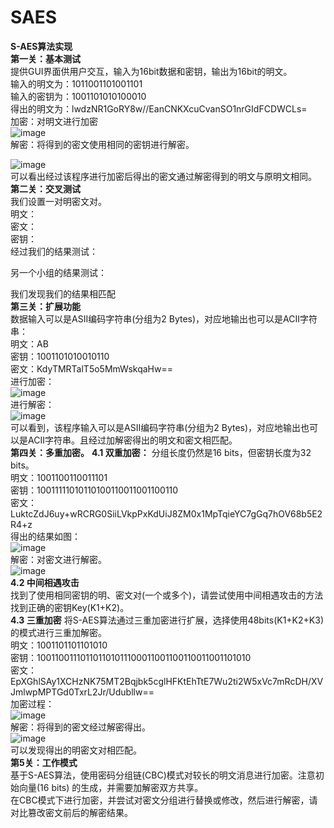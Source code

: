 # SAES
**S-AES算法实现**  
**第一关：基本测试**  
提供GUI界面供用户交互，输入为16bit数据和密钥，输出为16bit的明文。  
输入的明文为：1011001101001101  
输入的密钥为：1001101010100010  
得出的明文为：lwdzNR1GoRY8w//EanCNKXcuCvanSO1nrGIdFCDWCLs=  
加密：对明文进行加密  
![image](https://github.com/Hsszw/SAES/assets/147220550/9c364e32-4f77-4f64-8fca-1cdc162ee35a)  
解密：将得到的密文使用相同的密钥进行解密。  

![image](https://github.com/Hsszw/SAES/assets/147220550/0a3829a2-ce95-4b03-b6c2-82e1821b9eec)  
可以看出经过该程序进行加密后得出的密文通过解密得到的明文与原明文相同。  
**第二关：交叉测试**    
我们设置一对明密文对。  
明文：  
密文：  
密钥：  
经过我们的结果测试：  

另一个小组的结果测试：  

我们发现我们的结果相匹配  
**第三关：扩展功能**    
数据输入可以是ASII编码字符串(分组为2 Bytes)，对应地输出也可以是ACII字符串：  
明文：AB  
密钥：1001101010010110  
密文：KdyTMRTalT5o5MmWskqaHw==  
进行加密：  
![image](https://github.com/Hsszw/SAES/assets/147220550/6b091c84-12c6-499d-b689-2d75590daf42)  
进行解密：  
![image](https://github.com/Hsszw/SAES/assets/147220550/49b0012e-1b0f-4de9-894b-9ddaff1832ff)  
可以看到，该程序输入可以是ASII编码字符串(分组为2 Bytes)，对应地输出也可以是ACII字符串。且经过加解密得出的明文和密文相匹配。  
**第四关：多重加密。**
**4.1 双重加密：**
分组长度仍然是16 bits，但密钥长度为32 bits。  
明文：1001100110011101  
密钥：10011111010110100110011001100110  
密文：LuktcZdJ6uy+wRCRG0SiiLVkpPxKdUiJ8ZM0x1MpTqieYC7gGq7hOV68b5E2R4+z  
得出的结果如图：  
![image](https://github.com/Hsszw/SAES/assets/147220550/855783ac-d8e5-4bae-989a-1255da204f37)  
解密：对密文进行解密。  
![image](https://github.com/Hsszw/SAES/assets/147220550/436a54c1-7f05-470e-baef-85b2b90f01fc)  
**4.2 中间相遇攻击**  
找到了使用相同密钥的明、密文对(一个或多个)，请尝试使用中间相遇攻击的方法找到正确的密钥Key(K1+K2)。  
**4.3 三重加密**
将S-AES算法通过三重加密进行扩展，选择使用48bits(K1+K2+K3)的模式进行三重加解密。  
明文：1001101101101010  
密钥：100110011101101101011100011001100110011001101010  
密文：  
EpXGhlSAy1XCHzNK75MT2Bqjbk5cglHFKtEhTtE7Wu2ti2W5xVc7mRcDH/XVJmlwpMPTGd0TxrL2Jr/Udubllw==  
加密过程：  
![image](https://github.com/Hsszw/SAES/assets/147220550/60e869f8-b51f-4359-8647-c3e11f1bc98b)  
解密：将得到的密文经过解密得出。  
![image](https://github.com/Hsszw/SAES/assets/147220550/cb39517e-fccc-49d1-b0ad-97fe863c7e51)  
可以发现得出的明密文对相匹配。  
**第5关：工作模式**  
基于S-AES算法，使用密码分组链(CBC)模式对较长的明文消息进行加密。注意初始向量(16 bits) 的生成，并需要加解密双方共享。  
在CBC模式下进行加密，并尝试对密文分组进行替换或修改，然后进行解密，请对比篡改密文前后的解密结果。  













